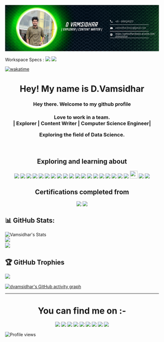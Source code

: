 <img src= "forgithub.png" alt= "Github banner" >

Workspace Specs : <img src="https://img.shields.io/badge/hp%20laptop-0096D6?style=plastic&logo=hp&logoColor=white">
<img src = "https://img.shields.io/badge/AMD%20Radeon_RX_5600-ED1C24?style=plastic&logo=amd&logoColor=white">


[![wakatime](https://wakatime.com/badge/user/6d01e106-b33f-476f-a6bf-24d4d05d95a9.svg)](https://wakatime.com/@6d01e106-b33f-476f-a6bf-24d4d05d95a9)


<h1 align = "center"> Hey! My name is D.Vamsidhar </h1>
<h3 align = "center"> Hey there. Welcome to my github profile</h3>
<h3 align = "center">Love to work in a team.<br> | Explorer | Content Writer | Computer Science Engineer|</br>
<p>Exploring the field of Data Science.</p><br>

<h2 align="center">Exploring and learning about</h2>
<p align="center">
  <img src="https://img.shields.io/badge/Python-3776AB?style=plastic&logo=python&logoColor=white" height=20>
  <img src="https://img.shields.io/badge/C-00599C?style=plastic&logo=c&logoColor=white" height=20>
  <img src="https://img.shields.io/badge/C%2B%2B-00599C?style=plastic&logo=C%2B%2B&logoColor=white" height=20>
  <img src="https://img.shields.io/badge/Pandas-2C2D72?style=plastic&logo=pandas&logoColor=white" height=20>
  <img src="https://img.shields.io/badge/Jupyter-white?style=plastic&logo=Jupyter&logoColor=orange" height=20>
  <img src="https://img.shields.io/badge/Numpy-%23013243?style=plastic&logo=Numpy&logoColor=white" height=20>
  <img src="https://img.shields.io/badge/HTML5-E95420?style=plastic&logo=html5&logoColor=white" height=20>
  <img src="https://img.shields.io/badge/CSS3-3776AB?style=plastic&logo=css3&logoColor=white" height=20>
  <img src="https://img.shields.io/badge/Javascript-F7DF1E?style=plastic&logo=JavaScript&logoColor=black" height=20>
  <img src="https://img.shields.io/badge/CANVA-%2300C4CC?style=plastic&logo=Canva&logoColor=black" height=20>
  <img src="https://img.shields.io/badge/MySQL-000000?style=plastic&logo=mysql&logoColor=white" height=20>
  <img src="https://img.shields.io/badge/Github-%23121011?style=plastic&logo=github&logoColor=white" height=20>
  <img src="https://img.shields.io/badge/Visual_Studio_Code-0078D4?style=plastic&logo=visual%20studio%20code&logoColor=white" height=20>
  <img src="https://img.shields.io/badge/PowerBI-F2C811?style=plastic&logo=Power%20BI&logoColor=black" height=20>
  <img src="https://img.shields.io/badge/Tableau-white?style=plastic&logo=Tableau&logoColor=blue" height=20>
  <img src="https://img.shields.io/badge/Anaconda-green?style=plastic&logo=Anaconda&logoColor=white" height=20>
  <img src="https://img.shields.io/badge/OpenCV-27338e?style=plastic&logo=OpenCV&logoColor=white" height=20>
  <img src="https://img.shields.io/badge/SQLite-07405E?style=plastic&logo=sqlite&logoColor=white" height=20>
  <img src="https://img.shields.io/badge/Flask-black?style=plastic&logo=Flask&logoColor=white" height=20>
  <img src="https://cdn.jsdelivr.net/gh/devicons/devicon/icons/matlab/matlab-original.svg" width="25" height="25"/>
  <img src="https://img.shields.io/badge/Colab-F9AB00?style=plastic&logo=googlecolab&color=525252" height=20>
  <img src="https://img.shields.io/badge/strapi-2e7eea?style=plastic&logo=strapi&logoColor=white" height=20>
</p>

<h2 align="center">Certifications completed from </h2>
<p align="center">
  <img src="https://img.shields.io/badge/Datacamp-05192D?style=plastic&logo=datacamp&logoColor=65FF8F" height=30>
  <img src="https://img.shields.io/badge/Coursera-0056D2?style=plastic&logo=Coursera&logoColor=white" height=30>
</p>


## 📊 GitHub Stats:
![Vamsidhar's Stats](https://github-readme-stats.vercel.app/api?username=dvamsidhar2002&theme=nightowl&hide_border=true&include_all_commits=false&count_private=false)<br/>
![](https://github-readme-streak-stats.herokuapp.com/?user=dvamsidhar2002&theme=nightowl&hide_border=true)<br/>
![](https://github-readme-stats.vercel.app/api/top-langs/?username=dvamsidhar2002&theme=nightowl&hide_border=true&include_all_commits=false&count_private=false)</br>

## 🏆 GitHub Trophies
![](https://github-profile-trophy.vercel.app/?username=dvamsidhar2002&theme=radical&no-frame=true&no-bg=false&margin-w=4)

[![dvamsidhar's GitHub activity graph](https://activity-graph.herokuapp.com/graph?username=dvamsidhar2002&theme=xcode)](https://github.com/dvamsidhar2002)

<hr>

<h1 align="center">You can find me on :-</h1>
<p align="center">
  <a href="https://twitter.com/ImVamsi2002">
    <img src="https://img.shields.io/badge/Twitter-%231DA1F2.svg?&style=plastic&logo=twitter&logoColor=white" height=20></a>
  <a href="https://www.instagram.com/thevamsi2395/">
    <img src="https://img.shields.io/badge/Instagram-%23E4405F.svg?&style=plastic&logo=instagram&logoColor=white" height=20></a>
  <a href="https://www.facebook.com/dvamsidhar">
    <img src="https://img.shields.io/badge/Facebook-%234267B2.svg?&style=plastic&logo=facebook&logoColor=white" height=20></a>
  <a href="https://stackoverflow.com/users/19970419/d-vamsidhar">
    <img src="https://img.shields.io/badge/Stack Overflow-%23F48024.svg?&style=plastic&logo=stackoverflow&logoColor=white" height=20></a>
  <a href="https://www.linkedin.com/in/dvamsidhar5932200802/">
    <img src="https://img.shields.io/badge/LinkedIn-0077B5?&style=plastic&logo=linkedin&logoColor=white" height=20></a>
  <a href="https://www.hackerrank.com/dvamsidhar">
    <img src="https://img.shields.io/badge/-Hackerrank-2EC866?&style=plastic&logo=HackerRank&logoColor=white" height=20></a>
  <a href="https://vamsidhararticles.blogspot.com/">
    <img src="https://img.shields.io/badge/Blogger-FF5722?style=plastic&logo=blogger&logoColor=white" height=20></a>
  <a href="https://medium.com/@dvamsidhar2002">
    <img src="https://img.shields.io/badge/Medium-12100E?style=plastic&logo=medium&logoColor=white" height=20></a>
  <a href="https://dev.to/dvamsidhar2002">
    <img src="https://img.shields.io/badge/dev.to-0A0A0A?style=plastic&logo=devdotto&logoColor=white" height=20></a>
</p>

![Profile views](https://gpvc.arturio.dev/dvamsidhar2002)
